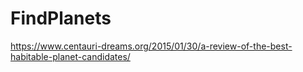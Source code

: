 ﻿# FindPlanets
https://www.centauri-dreams.org/2015/01/30/a-review-of-the-best-habitable-planet-candidates/

